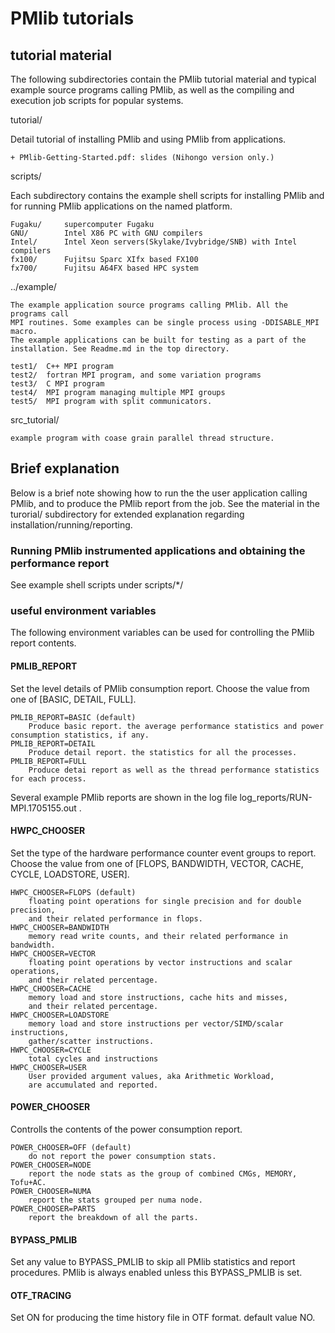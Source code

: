 # PMlib tutorials

## tutorial material

The following subdirectories contain the PMlib tutorial material
and typical example source programs calling PMlib, as well as the
compiling and execution job scripts for popular systems.

tutorial/

Detail tutorial of installing PMlib and using PMlib from applications.

	+ PMlib-Getting-Started.pdf: slides (Nihongo version only.)

scripts/

Each subdirectory contains the example shell scripts for installing PMlib
and for running PMlib applications on the named platform.

	Fugaku/    	supercomputer Fugaku
	GNU/       	Intel X86 PC with GNU compilers
	Intel/     	Intel Xeon servers(Skylake/Ivybridge/SNB) with Intel compilers
	fx100/     	Fujitsu Sparc XIfx based FX100
	fx700/		Fujitsu A64FX based HPC system 

../example/

	The example application source programs calling PMlib. All the programs call
	MPI routines. Some examples can be single process using -DDISABLE_MPI macro.
	The example applications can be built for testing as a part of the
	installation. See Readme.md in the top directory.

	test1/	C++ MPI program
	test2/	fortran MPI program, and some variation programs
	test3/	C MPI program
	test4/	MPI program managing multiple MPI groups
	test5/	MPI program with split communicators.

src_tutorial/

	example program with coase grain parallel thread structure.


## Brief explanation

Below is a brief note showing how to run the the user application calling PMlib,
and to produce the PMlib report from the job.
See the material in the turorial/ subdirectory for extended explanation
regarding installation/running/reporting.

### Running PMlib instrumented applications and obtaining the performance report

See example shell scripts under scripts/\*/

### useful environment variables

The following environment variables can be used for controlling the PMlib report contents.

#### PMLIB_REPORT

Set the level details of PMlib consumption report.
Choose the value from one of [BASIC, DETAIL, FULL].

	PMLIB_REPORT=BASIC (default)
		Produce basic report. the average performance statistics and power consumption statistics, if any.
	PMLIB_REPORT=DETAIL
		Produce detail report. the statistics for all the processes.
	PMLIB_REPORT=FULL
		Produce detai report as well as the thread performance statistics for each process.

Several example PMlib reports are shown in the log file log_reports/RUN-MPI.1705155.out .

#### HWPC_CHOOSER

Set the type of the hardware performance counter event groups to report.
Choose the value from one of [FLOPS, BANDWIDTH, VECTOR, CACHE, CYCLE, LOADSTORE, USER].

	HWPC_CHOOSER=FLOPS (default)
		floating point operations for single precision and for double precision,
		and their related performance in flops.
	HWPC_CHOOSER=BANDWIDTH
		memory read write counts, and their related performance in bandwidth.
	HWPC_CHOOSER=VECTOR
		floating point operations by vector instructions and scalar operations,
		and their related percentage.
	HWPC_CHOOSER=CACHE
		memory load and store instructions, cache hits and misses,
		and their related percentage.
	HWPC_CHOOSER=LOADSTORE
		memory load and store instructions per vector/SIMD/scalar instructions,
		gather/scatter instructions.
	HWPC_CHOOSER=CYCLE
		total cycles and instructions
	HWPC_CHOOSER=USER
		User provided argument values, aka Arithmetic Workload,
		are accumulated and reported.

#### POWER_CHOOSER

Controlls the contents of the power consumption report.

	POWER_CHOOSER=OFF (default)
		do not report the power consumption stats.
	POWER_CHOOSER=NODE
		report the node stats as the group of combined CMGs, MEMORY, Tofu+AC.
	POWER_CHOOSER=NUMA
		report the stats grouped per numa node.
	POWER_CHOOSER=PARTS
		report the breakdown of all the parts.

#### BYPASS_PMLIB

Set any value to BYPASS_PMLIB to skip all PMlib statistics and report procedures.
PMlib is always enabled unless this BYPASS_PMLIB is set.

#### OTF_TRACING

Set ON for producing the time history file in OTF format.
default value NO.

